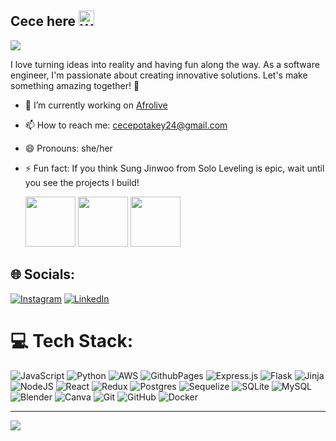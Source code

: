 ## Cece here <img src="https://raw.githubusercontent.com/Tarikul-Islam-Anik/Animated-Fluent-Emojis/master/Emojis/Hand%20gestures/Waving%20Hand.png" alt="Waving Hand" width="25" height="25" />
 <img src="https://res.cloudinary.com/dv9oyy79u/image/upload/v1718809517/Orange_Ebb_and_Flow_Abstract_LinkedIn_Banner_qufnm5.png"  />
 
I love turning ideas into reality and having fun along the way. As a software engineer, I'm passionate about creating innovative solutions. Let's make something amazing together! 🌟
- 🔭 I’m currently working on [Afrolive](https://github.com/cecepot/AfroLive)
- 📫 How to reach me: cecepotakey24@gmail.com
- 😄 Pronouns: she/her
- ⚡ Fun fact: If you think Sung Jinwoo from Solo Leveling is epic, wait until you see the projects I build!

   <img src="https://user-images.githubusercontent.com/74038190/216649417-9acc58df-9186-4132-ad43-819a57babb67.gif" width="80" height="80"  />
   <img src="https://user-images.githubusercontent.com/74038190/216654128-ad1c5827-e18e-43a6-974b-3669cbb082b9.gif" width="80" height="80"  />
   <img src="https://user-images.githubusercontent.com/74038190/216658115-017b0125-1bba-409d-b789-c04362c0adfb.gif" width="80" height="80"  />

## 🌐 Socials:
[![Instagram](https://img.shields.io/badge/Instagram-%23E4405F.svg?logo=Instagram&logoColor=white)](https://instagram.com/cece._p) [![LinkedIn](https://img.shields.io/badge/LinkedIn-%230077B5.svg?logo=linkedin&logoColor=white)](https://www.linkedin.com/in/cecepot/) 

# 💻 Tech Stack:
![JavaScript](https://img.shields.io/badge/javascript-%23323330.svg?style=flat&logo=javascript&logoColor=%23F7DF1E) ![Python](https://img.shields.io/badge/python-3670A0?style=flat&logo=python&logoColor=ffdd54) ![AWS](https://img.shields.io/badge/AWS-%23FF9900.svg?style=flat&logo=amazon-aws&logoColor=white) ![GithubPages](https://img.shields.io/badge/github%20pages-121013?style=flat&logo=github&logoColor=white) ![Express.js](https://img.shields.io/badge/express.js-%23404d59.svg?style=flat&logo=express&logoColor=%2361DAFB) ![Flask](https://img.shields.io/badge/flask-%23000.svg?style=flat&logo=flask&logoColor=white) ![Jinja](https://img.shields.io/badge/jinja-white.svg?style=flat&logo=jinja&logoColor=black) ![NodeJS](https://img.shields.io/badge/node.js-6DA55F?style=flat&logo=node.js&logoColor=white) ![React](https://img.shields.io/badge/react-%2320232a.svg?style=flat&logo=react&logoColor=%2361DAFB) ![Redux](https://img.shields.io/badge/redux-%23593d88.svg?style=flat&logo=redux&logoColor=white) ![Postgres](https://img.shields.io/badge/postgres-%23316192.svg?style=flat&logo=postgresql&logoColor=white) ![Sequelize](https://img.shields.io/badge/Sequelize-52B0E7?style=flat&logo=Sequelize&logoColor=white) ![SQLite](https://img.shields.io/badge/sqlite-%2307405e.svg?style=flat&logo=sqlite&logoColor=white) ![MySQL](https://img.shields.io/badge/mysql-4479A1.svg?style=flat&logo=mysql&logoColor=white) ![Blender](https://img.shields.io/badge/blender-%23F5792A.svg?style=flat&logo=blender&logoColor=white) ![Canva](https://img.shields.io/badge/Canva-%2300C4CC.svg?style=flat&logo=Canva&logoColor=white) ![Git](https://img.shields.io/badge/git-%23F05033.svg?style=flat&logo=git&logoColor=white) ![GitHub](https://img.shields.io/badge/github-%23121011.svg?style=flat&logo=github&logoColor=white) ![Docker](https://img.shields.io/badge/docker-%230db7ed.svg?style=flat&logo=docker&logoColor=white)


---
[![](https://visitcount.itsvg.in/api?id=cecepot&icon=5&color=10)](https://visitcount.itsvg.in)

<!-- Proudly created with GPRM ( https://gprm.itsvg.in ) -->
